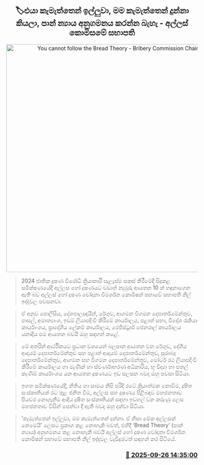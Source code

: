 <p align='center'><b><h2 align='center' title='You cannot follow the Bread Theory - Bribery Commission Chairman'>🏷එයා කැමැත්තෙන් ඉල්ලුවා, මම කැමැත්තෙන් දුන්නා කියලා, පාන් න්‍යාය අනුගමනය කරන්න බැහැ - අල්ලස් කොමිසමේ සභාපති</h2></b></p>
<p align='center'><img src='https://helakuru.sgp1.cdn.digitaloceanspaces.com/esana/images/lib/neel-idddawala.jpg' width='600' alt='You cannot follow the Bread Theory - Bribery Commission Chairman'></p>

> 2024 ජාතික දූෂණ විරෝධී ක්‍රියාකාරී සැලැස්ම සකස් කිරීමේදී සිදුකළ සමීක්ෂණයේදී අල්ලස හෝ දූෂණයට වඩාත් නැඹුරු ආයතන 10 ක් හඳුනාගෙන ඇති බව අල්ලස් හෝ දූෂණ චෝදනා විමර්ශන කොමිෂන් සභාවේ සභාපති නීල් ඉද්දවල පවසනවා.

> ‍ඒ අනුව පොලීසිය, දේශපාලඥයින්, රේගුව, ආගමන විගමන දෙපාර්තමේන්තුව, පාසල්, අමාත්‍යාංශ, ඉඩම් ලියාපදිංචි කිරීමේ කාර්යාලය, පළාත් සභා, විදේශ රැකියා කාර්යාංශය, ප්‍රාදේශීය ලේකම් කාර්යාලය, රෙජිස්ට්‍රාර් ජෙනරාල් කාර්යාලය යනාදිය එම ආයතන බවයි ඔහු සඳහන් කළේ.

> මේ අතරින් ආර්ථිකයට ප්‍රධාන වශයෙන් බලපාන ආයතන වන රේගුව, දේශීය ආදායම් දෙපාර්තමේන්තුව සහ පළාත් ආදායම් දෙපාර්තමේන්තුව, සුරාබදු දෙපාර්තමේන්තුව, ආගමන සහ විගමන දෙපාර්තමේන්තුව, මෝටර් රථ ලියාපදිංචි කිරීමේ කාර්යාලය හා මැණික් හා ස්වර්ණාභරණ අධිකාරිය, භූ විද්‍යා හා පතල් කැණීම් කාර්යාංශය යන ආයතන දූෂණයට ඉඩ සලසන බවද ඔහු පවසා සිටියා.

> ඉහත සමීක්ෂණයේදී, නීතිය හා සාමය නිසි පරිදි රටේ ක්‍රියාත්මක නොවීම, දූෂිත සංස්කෘතියක් රට තුළ ජනිත වීම, අල්ලස සහ දූෂණය පිළිබඳව මහජනතාව පියවර නොගැනීම ආදිය දූෂිත සංස්කෘතියක් සඳහා ඉවහල් වන කරුණු ලෙස මහජනතාව විසින් පෙන්වා දී ඇති බවද ඔහු දක්වා සිටියා.

> ‘කැමැත්තෙන් ඉල්ලුවා, මම කැමැත්තෙන් දුන්නා. ඒ නිසා මේක අල්ලසක් නෙමෙයි’ ලෙසට ප්‍රකාශ කළ නොහැකි බවත්, එහිදී ‘Bread Theory’ (පාන් න්‍යාය) අනුගමනය කළ නොහැකි බවයි අල්ලස් හෝ දූෂණ චෝදනා විමර්ශන කොමිෂන් සභාවේ සභාපති නීල් ඉද්දවල වැඩිදුරටත් සඳහන් කර සිටියේ.



<h3 align='right'><a href='https://www.helakuru.lk/esana/p/114001/'>📅 2025-09-26 14:35:00</a></h3>
